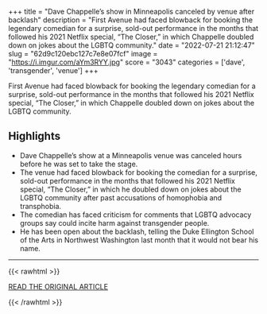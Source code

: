 +++
title = "Dave Chappelle’s show in Minneapolis canceled by venue after backlash"
description = "First Avenue had faced blowback for booking the legendary comedian for a surprise, sold-out performance in the months that followed his 2021 Netflix special, “The Closer,” in which Chappelle doubled down on jokes about the LGBTQ community."
date = "2022-07-21 21:12:47"
slug = "62d9c120ebc127c7e8e07fcf"
image = "https://i.imgur.com/aYm3RYY.jpg"
score = "3043"
categories = ['dave', 'transgender', 'venue']
+++

First Avenue had faced blowback for booking the legendary comedian for a surprise, sold-out performance in the months that followed his 2021 Netflix special, “The Closer,” in which Chappelle doubled down on jokes about the LGBTQ community.

## Highlights

- Dave Chappelle’s show at a Minneapolis venue was canceled hours before he was set to take the stage.
- The venue had faced blowback for booking the comedian for a surprise, sold-out performance in the months that followed his 2021 Netflix special, “The Closer,” in which he doubled down on jokes about the LGBTQ community after past accusations of homophobia and transphobia.
- The comedian has faced criticism for comments that LGBTQ advocacy groups say could incite harm against transgender people.
- He has been open about the backlash, telling the Duke Ellington School of the Arts in Northwest Washington last month that it would not bear his name.

---

{{< rawhtml >}}
  <p class="article-category">
    <a target="_blank" href="https://www.washingtonpost.com/arts-entertainment/2022/07/21/dave-chappelle-minneapolis-first-avenue-canceled/?itid=hp-more-top-stories">READ THE ORIGINAL ARTICLE</a>
  </p>
{{< /rawhtml >}}
